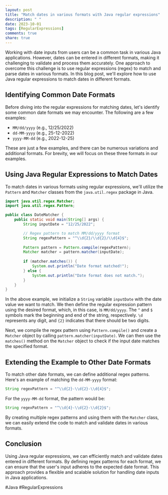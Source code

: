 ```yaml
---
layout: post
title: "Match dates in various formats with Java regular expressions"
description: " "
date: 2023-10-01
tags: [RegularExpressions]
comments: true
share: true
---
```


Working with date inputs from users can be a common task in various Java applications. However, dates can be entered in different formats, making it challenging to validate and process them accurately. One approach to overcome this challenge is to use regular expressions (regex) to match and parse dates in various formats. In this blog post, we'll explore how to use Java regular expressions to match dates in different formats.

## Identifying Common Date Formats 

Before diving into the regular expressions for matching dates, let's identify some common date formats we may encounter. The following are a few examples:

- `MM/dd/yyyy` (e.g., 12/25/2022)
- `dd-MM-yyyy` (e.g., 25-12-2022)
- `yyyy-MM-dd` (e.g., 2022-12-25)

These are just a few examples, and there can be numerous variations and additional formats. For brevity, we will focus on these three formats in our examples.

## Using Java Regular Expressions to Match Dates

To match dates in various formats using regular expressions, we'll utilize the `Pattern` and `Matcher` classes from the `java.util.regex` package in Java.

```java
import java.util.regex.Matcher;
import java.util.regex.Pattern;

public class DateMatcher {
    public static void main(String[] args) {
        String inputDate = "12/25/2022";

        // Regex pattern to match MM/dd/yyyy format
        String regexPattern = "^\\d{2}/\\d{2}/\\d{4}$";
        
        Pattern pattern = Pattern.compile(regexPattern);
        Matcher matcher = pattern.matcher(inputDate);
        
        if (matcher.matches()) {
            System.out.println("Date format matched!");
        } else {
            System.out.println("Date format does not match.");
        }
    }
}
```

In the above example, we initialize a `String` variable `inputDate` with the date value we want to match. We then define the regular expression pattern using the desired format, which, in this case, is `MM/dd/yyyy`. The `^` and `$` symbols mark the beginning and end of the string, respectively. `\d` represents any digit, and `{2}` indicates that there should be two digits.

Next, we compile the regex pattern using `Pattern.compile()` and create a `Matcher` object by calling `pattern.matcher(inputDate)`. We can then use the `matches()` method on the `Matcher` object to check if the input date matches the specified format.

## Extending the Example to Other Date Formats

To match other date formats, we can define additional regex patterns. Here's an example of matching the `dd-MM-yyyy` format:

```java
String regexPattern = "^\\d{2}-\\d{2}-\\d{4}$";
```

For the `yyyy-MM-dd` format, the pattern would be:

```java
String regexPattern = "^\\d{4}-\\d{2}-\\d{2}$";
```

By creating multiple regex patterns and using them with the `Matcher` class, we can easily extend the code to match and validate dates in various formats.

## Conclusion

Using Java regular expressions, we can efficiently match and validate dates entered in different formats. By defining regex patterns for each format, we can ensure that the user's input adheres to the expected date format. This approach provides a flexible and scalable solution for handling date inputs in Java applications.

#Java #RegularExpressions